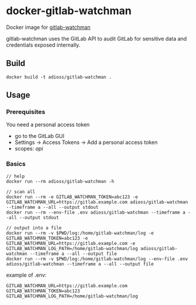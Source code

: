 # docker-gitlab-watchman

Docker image for [gitlab-watchman](https://github.com/PaperMtn/gitlab-watchman)

gitlab-watchman uses the GitLab API to audit GitLab for sensitive data and credentials exposed internally.

## Build

```
docker build -t adioss/gitlab-watchman .
```

## Usage

### Prerequisites

You need a personal access token

* go to the GitLab GUI
* Settings -> Access Tokens -> Add a personal access token
* scopes: _api_

### Basics

```
// help
docker run --rm adioss/gitlab-watchman -h

// scan all
docker run --rm -e GITLAB_WATCHMAN_TOKEN=abc123 -e GITLAB_WATCHMAN_URL=https://gitlab.example.com adioss/gitlab-watchman --timeframe a --all --output stdout
docker run --rm --env-file .env adioss/gitlab-watchman --timeframe a --all --output stdout

// output into a file
docker run --rm -v $PWD/log:/home/gitlab-watchman/log -e GITLAB_WATCHMAN_TOKEN=abc123 -e GITLAB_WATCHMAN_URL=https://gitlab.example.com -e GITLAB_WATCHMAN_LOG_PATH=/home/gitlab-watchman/log adioss/gitlab-watchman --timeframe a --all --output file 
docker run --rm -v $PWD/log:/home/gitlab-watchman/log --env-file .env adioss/gitlab-watchman --timeframe a --all --output file
```

example of .env:

```
GITLAB_WATCHMAN_URL=https://gitlab.example.com
GITLAB_WATCHMAN_TOKEN=abc123
GITLAB_WATCHMAN_LOG_PATH=/home/gitlab-watchman/log
```